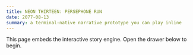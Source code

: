 ```yaml
---
title: NEON THIRTEEN: PERSEPHONE RUN
date: 2077-08-13
summary: a terminal-native narrative prototype you can play inline
---
```


This page embeds the interactive story engine. Open the drawer below to begin.
